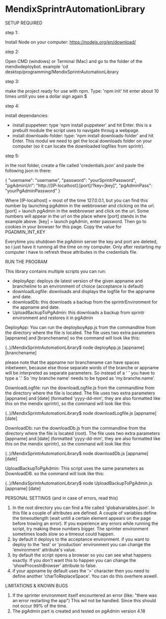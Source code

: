 # MendixSprintrAutomationLibrary

SETUP REQUIRED

step 1:

Install Node on your computer: https://nodejs.org/en/download/

step 2:

Open CMD (windows) or Terminal (Mac) and go to the folder of the mendixdeploybot.
example 'cd desktop/programming/MendixSprintrAutomationLibrary

step 3:

make the project ready for use with npm. Type: 'npm init'
hit enter about 10 times untill you see a dollar sign again $

step 4:

install dependancies:
- install puppeteer: type  'npm install puppeteer'  and hit Enter. this is a prebuilt module the script uses to navigate throug a webpage.
- install downloads-folder: type:  'npm install downloads-folder'  and hit Enter. This modul we need to get the local downloads folder on your computer 
(so it can locate the downloaded logfiles from sprintr).

step 5:

in the root folder, create a file called 'credentials.json' and paste the following json in there:

{
    "username": "username",
    "password": "yourSprintrPassword",
    "pgAdminUrl": "http://[IP-localhost]:[port]/?key=[key]",
    "pgAdminPass": "yourPgAdminPassword"
}

Where 
[IP-localhost]  = most of the time 127.0.0.1, but you can find this number by launching pgAdmin in the webbrowser and clicking on the url.
[port] = launch pgAdmin in the webbrowser and click on the url. Some numbers will appear in the url on the place where [port] stands in the example above. 
[key] = launch pgAdmin, enter password. Then go to cookies in your browser for this page. Copy the value for  PGADMIN_INT_KEY

Everytime you shutdown the pgAdmin server the key and port are deleted, so i just have it running all the time on my computer. Only after restarting my computer i have to refresh these attributes in the credentials file.


RUN THE PROGRAM

This library contains multiple scripts you can run:
- deployApp: deploys de latest version of the given appname and brancheline to an environment of choice (acceptance is default)
- downloadLogfile: downloads and displays the logfile for the appname and date.
- downloadDb: this downloads a backup from the sprintrEnvironment for the appname and date. 
- UploadBackupToPgAdmin: this downloads a backup from sprintr environment and restores it in pgAdmin

DeployApp:
You can run the deployboyApp.js from the commandline from the directory where the file is located.
The file uses two extra parameters [appname] and [branchename] so the command will look like this:

(..)/MendixSprintrAutomationLibrary$ node deployApp.js [appname] [branchename]

please note that the appname nor branchename can have spaces inbetween, because else those separate words of the branche or appname will be 
interpreted as separate parameters. So instead of a ' ' you have to type a '.' So 'my branche name' needs to be typed as 'my.branche.name'.

DownloadLogfile:
run the downloadLogfile.js from the commandline from the directory where the file is located.
The file uses two extra parameters [appname] and [date] (formatted 'yyyy-dd-mm', they are also formatted like this on the mendix sprintr),
so the command will look like this:

(..)/MendixSprintrAutomationLibrary$ node downloadLogfile.js [appname] [date]

DownloadDb:
run the downloadDb.js from the commandline from the directory where the file is located (root).
The file uses two extra parameters [appname] and [date] (formatted 'yyyy-dd-mm', they are also formatted like this on the mendix sprintr),
so the command will look like this:

(..)/MendixSprintrAutomationLibrary$ node downloadDb.js [appname] [date]

UploadBackupToPgAdmin:
This script uses the same parameters as DownloadDB.
so the command will look like this:

(..)/MendixSprintrAutomationLibrary$ node UploadBackupToPgAdmin.js [appname] [date]




PERSONAL SETTINGS (and in case of errors, read this)

1. In the root directory you can find a file called 'globalvariables.json'. In this file a couple of attributes are defined. A couple of variables
define the timeoutlength (wait untill a certain element appears on the page before trowing an error). If you experience any errors while running the script,
try making these numbers bigger. The sprinter environment sometimes loads slow so a timeout could happen.
2. by default it deploys to the acceptance environment. if you want to deploy to the 'test' or 'production' environment you can change the 'environment' attribute's value. 
3. by default the script opens a browser so you can see what happens exactly. If you don't want this to happen you can change the 'showProcesInBrowser' attribute to false.
4. if your appname by default uses the '>' character then you need to define another 'charToReplaceSpace'. You can do this overhere aswell.




LIMITATIONS & KNOWN BUGS

1. If the sprinter environment itself encountered an error (like: "there was an error restarting the app") This wil not be handled. Since this should not occur 99% of the time.
2. The pgAdmin part is created and tested on pgAdmin version 4.18

 
 
